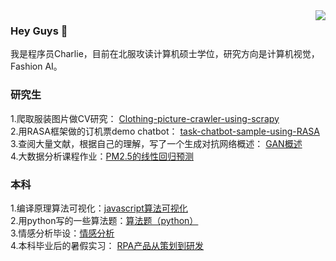 <img align="right" src="https://github-readme-stats.vercel.app/api?username=Charlie-crl&show_icons=true&icon_color=CE1D2D&text_color=718096&bg_color=ffffff&hide_title=true" />

### Hey Guys 👋

我是程序员Charlie，目前在北服攻读计算机硕士学位，研究方向是计算机视觉，Fashion AI。


### 研究生

1.爬取服装图片做CV研究： [Clothing-picture-crawler-using-scrapy](https://github.com/Charlie-crl/Clothing-picture-crawler-using-scrapy)  
2.用RASA框架做的订机票demo chatbot： [task-chatbot-sample-using-RASA](https://github.com/Charlie-crl/task-chatbot-sample-using-RASA)  
3.查阅大量文献，根据自己的理解，写了一个生成对抗网络概述： [GAN概述](https://github.com/Charlie-crl/Generative-Adversarial-Nets-Overview-)  
4.大数据分析课程作业：[PM2.5的线性回归预测](https://github.com/Charlie-crl/LinearRegression-about-PM2.5)  


### 本科

1.编译原理算法可视化：[javascript算法可视化](https://github.com/Charlie-crl/the-visualization-of-some-compiler-theory-algorithms)  
2.用python写的一些算法题：[算法题（python）](https://github.com/Charlie-crl/Algorithm-Using-Python-)  
3.情感分析毕设：[情感分析](https://github.com/Charlie-crl/sentiment-analysis-in-weibo)  
4.本科毕业后的暑假实习： [RPA产品从策划到研发](https://github.com/Charlie-crl/RPA-In-Financial-Reimbursement)  
